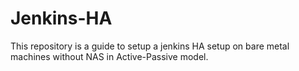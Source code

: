 # Jenkins-HA
This repository is a guide to setup a jenkins HA setup on bare metal machines without NAS in Active-Passive model.
